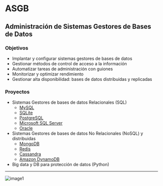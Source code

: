 # ASGB
## Administración de Sistemas Gestores de Bases de Datos
### Objetivos
* Implantar y configurar sistemas gestores de bases de datos
* Gestionar métodos de control de acceso a la información
* Automatizar tareas de administración con guiones
* Monitorizar y optimizar rendimiento
* Gestionar alta disponibilidad: bases de datos distribuidas y replicadas
### Proyectos
* Sistemas Gestores de bases de datos Relacionales (SQL)
  * [MySQL](https://www.mysql.com/)
  * [SQLite](https://www.sqlite.org/index.html)
  * [PostgreSQL](https://www.postgresql.org/)
  * [Microsoft SQL Server](https://www.microsoft.com/es-es/sql-server/sql-server-downloads)
  * [Oracle](https://www.oracle.com/es/Downloads/)
* Sistemas Gestores de bases de datos No Relacionales (NoSQL) y distribuidas
  * [MongoDB](https://www.mongodb.com/es)
  * [Redis](https://redis.io/)
  * [Cassandra](https://cassandra.apache.org/)
  * [Amazon DynamoDB](https://aws.amazon.com/es/dynamodb/)
* Big data y DB para protección de datos (Python)
***
![image1](https://github.com/user-attachments/assets/94ebdad7-a690-4ee5-b1e5-e88c24dc03f6)


